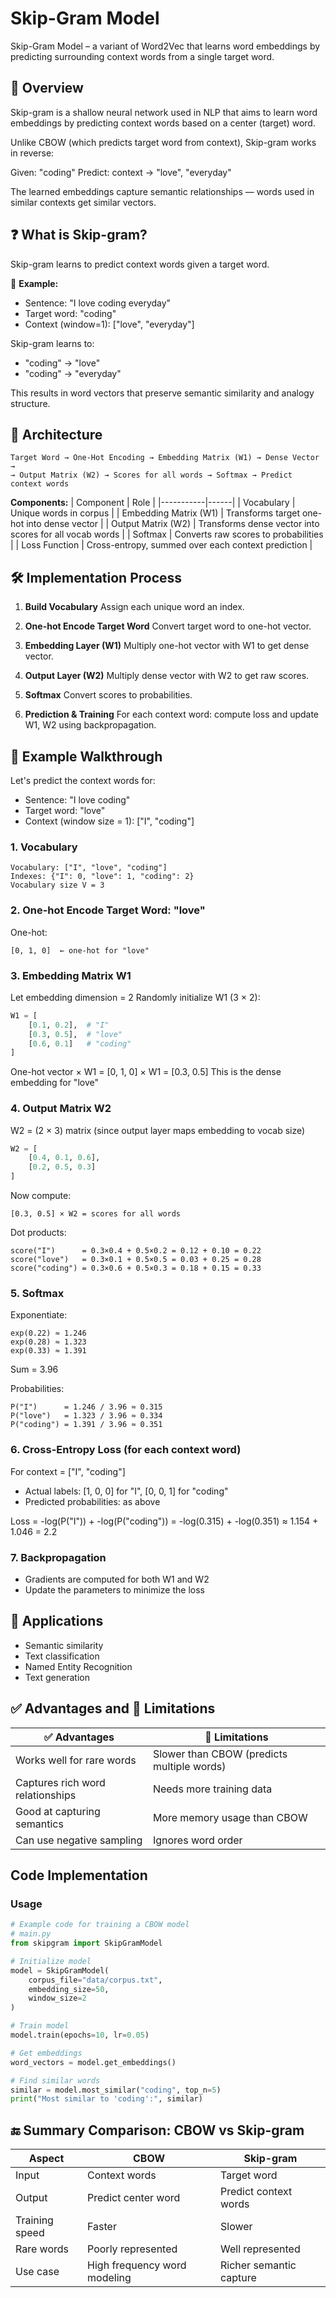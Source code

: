 # Skip-Gram Model

Skip-Gram Model – a variant of Word2Vec that learns word embeddings by predicting surrounding context words from a single target word.

## 🧠 Overview
Skip-gram is a shallow neural network used in NLP that aims to learn word embeddings by predicting context words based on a center (target) word.

Unlike CBOW (which predicts target word from context), Skip-gram works in reverse:

Given: "coding"
Predict: context → "love", "everyday"

The learned embeddings capture semantic relationships — words used in similar contexts get similar vectors.

## ❓ What is Skip-gram?
Skip-gram learns to predict context words given a target word.

🧾 **Example:**
- Sentence: "I love coding everyday"
- Target word: "coding"
- Context (window=1): ["love", "everyday"]

Skip-gram learns to:
- "coding" → "love"
- "coding" → "everyday"

This results in word vectors that preserve semantic similarity and analogy structure.

## 🧱 Architecture
```
Target Word → One-Hot Encoding → Embedding Matrix (W1) → Dense Vector →
→ Output Matrix (W2) → Scores for all words → Softmax → Predict context words
```

**Components:**
| Component | Role |
|-----------|------|
| Vocabulary | Unique words in corpus |
| Embedding Matrix (W1) | Transforms target one-hot into dense vector |
| Output Matrix (W2) | Transforms dense vector into scores for all vocab words |
| Softmax | Converts raw scores to probabilities |
| Loss Function | Cross-entropy, summed over each context prediction |

## 🛠 Implementation Process
1. **Build Vocabulary**
   Assign each unique word an index.

2. **One-hot Encode Target Word**
   Convert target word to one-hot vector.

3. **Embedding Layer (W1)**
   Multiply one-hot vector with W1 to get dense vector.

4. **Output Layer (W2)**
   Multiply dense vector with W2 to get raw scores.

5. **Softmax**
   Convert scores to probabilities.

6. **Prediction & Training**
   For each context word: compute loss and update W1, W2 using backpropagation.

## 🔁 Example Walkthrough
Let's predict the context words for:
- Sentence: "I love coding"
- Target word: "love"
- Context (window size = 1): ["I", "coding"]

### 1. Vocabulary
```
Vocabulary: ["I", "love", "coding"]
Indexes: {"I": 0, "love": 1, "coding": 2}
Vocabulary size V = 3
```

### 2. One-hot Encode Target Word: "love"
One-hot:
```
[0, 1, 0]  ← one-hot for "love"
```

### 3. Embedding Matrix W1
Let embedding dimension = 2
Randomly initialize W1 (3 × 2):
```python
W1 = [
    [0.1, 0.2],  # "I"
    [0.3, 0.5],  # "love"
    [0.6, 0.1]   # "coding"
]
```
One-hot vector × W1 = [0, 1, 0] × W1 = [0.3, 0.5]
This is the dense embedding for "love"

### 4. Output Matrix W2
W2 = (2 × 3) matrix (since output layer maps embedding to vocab size)
```python
W2 = [
    [0.4, 0.1, 0.6],
    [0.2, 0.5, 0.3]
]
```
Now compute:
```
[0.3, 0.5] × W2 = scores for all words
```
Dot products:
```
score("I")      = 0.3×0.4 + 0.5×0.2 = 0.12 + 0.10 = 0.22  
score("love")   = 0.3×0.1 + 0.5×0.5 = 0.03 + 0.25 = 0.28  
score("coding") = 0.3×0.6 + 0.5×0.3 = 0.18 + 0.15 = 0.33
```

### 5. Softmax
Exponentiate:
```
exp(0.22) ≈ 1.246  
exp(0.28) ≈ 1.323  
exp(0.33) ≈ 1.391
```
Sum = 3.96

Probabilities:
```
P("I")      = 1.246 / 3.96 ≈ 0.315  
P("love")   = 1.323 / 3.96 ≈ 0.334  
P("coding") = 1.391 / 3.96 ≈ 0.351
```

### 6. Cross-Entropy Loss (for each context word)
For context = ["I", "coding"]
- Actual labels: [1, 0, 0] for "I", [0, 0, 1] for "coding"
- Predicted probabilities: as above

Loss = -log(P("I")) + -log(P("coding"))
= -log(0.315) + -log(0.351) ≈ 1.154 + 1.046 = 2.2

### 7. Backpropagation
- Gradients are computed for both W1 and W2
- Update the parameters to minimize the loss

## 🎯 Applications
- Semantic similarity
- Text classification
- Named Entity Recognition
- Text generation

## ✅ Advantages and 🚫 Limitations

| ✅ Advantages | 🚫 Limitations |
|---------------|----------------|
| Works well for rare words | Slower than CBOW (predicts multiple words) |
| Captures rich word relationships | Needs more training data |
| Good at capturing semantics | More memory usage than CBOW |
| Can use negative sampling | Ignores word order |

## Code Implementation

### Usage
```python
# Example code for training a CBOW model
# main.py
from skipgram import SkipGramModel

# Initialize model
model = SkipGramModel(
    corpus_file="data/corpus.txt",
    embedding_size=50,
    window_size=2
)

# Train model
model.train(epochs=10, lr=0.05)

# Get embeddings
word_vectors = model.get_embeddings()

# Find similar words
similar = model.most_similar("coding", top_n=5)
print("Most similar to 'coding':", similar)

```


## 🔚 Summary Comparison: CBOW vs Skip-gram

| Aspect | CBOW | Skip-gram |
|--------|------|-----------|
| Input | Context words | Target word |
| Output | Predict center word | Predict context words |
| Training speed | Faster | Slower |
| Rare words | Poorly represented | Well represented |
| Use case | High frequency word modeling | Richer semantic capture |
